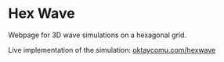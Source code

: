 # Hex Wave
Webpage for 3D wave simulations on a hexagonal grid.

Live implementation of the simulation: [oktaycomu.com/hexwave](https://www.oktaycomu.com/hexwave)
